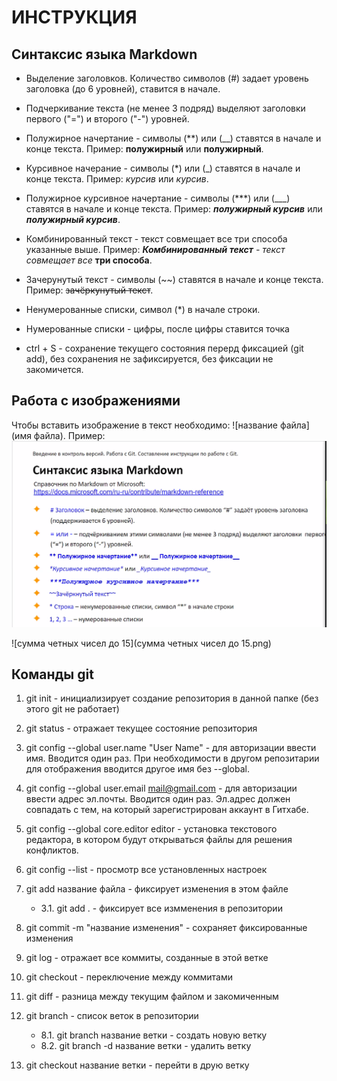 # ИНСТРУКЦИЯ

## Синтаксис языка Markdown

* Выделение заголовков. Количество символов (#)  задает уровень заголовка (до 6 уровней), ставится в начале.

* Подчеркивание текста (не менее 3 подряд) выделяют заголовки первого ("=") и второго ("-") уровней.

* Полужирное начертание - символы (**) или (__) ставятся в начале и конце текста. Пример: **полужирный** или __полужирный__.

* Курсивное начерание - символы (*) или (_) ставятся в начале и конце текста. Пример: *курсив* или _курсив_.

* Полужирное курсивное начертание - символы (***) или (___) ставятся в начале и конце текста. Пример: ***полужирный курсив*** или ___полужирный курсив___.

* Комбинированный текст - текст совмещает все три способа указанные выше. Пример: _***Комбинированный текст*** - текст совмещает все_ **три способа**.

* Зачерунутый текст - символы (~~) ставятся в начале и конце текста. Пример: ~~зачёркунутый текст~~.

* Ненумерованные списки, символ (*) в начале строки.

* Нумерованные списки - цифры, после цифры ставится точка

* ctrl + S - сохранение текущего состояния перерд фиксацией (git add), без сохранения не зафиксируется, без фиксации не закомичется.

## Работа с изображениями

Чтобы вставить изображение в текст необходимо: 
![название файла](имя файла). Пример: ![Синтаксис языка Markdown](Синтаксис.png)

![сумма четных чисел до 15](сумма четных чисел до 15.png)

## Команды git

1. git init - инициализирует создание репозитория в данной папке (без этого git не работает)

2. git status - отражает текущее состояние репозитория

3. git config --global user.name "User Name" - для авторизации ввести имя. Вводится один раз. При необходимости в другом репозитарии для отображения вводится другое имя без --global.

4. git config --global user.email mail@gmail.com - для авторизации ввести адрес эл.почты. Вводится один раз. Эл.адрес должен совпадать с тем, на который зарегистрирован аккаунт в Гитхабе.

5. git config --global core.editor editor - установка текстового редактора, в котором будут открываться файлы для решения конфликтов.

6. git config --list - просмотр все установленных настроек

7. git add название файла - фиксирует изменения в этом файле

    * 3.1. git add . - фиксирует все измменения в репозитории

8. git commit -m "название изменения" - сохраняет фиксированные изменения

9. git log - отражает все коммиты, созданные в этой ветке

10. git checkout - переключение между коммитами

11. git diff - разница между текущим файлом и закомиченным 

8. git branch - список веток в репозитории

    * 8.1. git branch название ветки - создать новую ветку
    * 8.2. git branch -d название ветки - удалить ветку

9. git checkout название ветки - перейти в друю ветку

